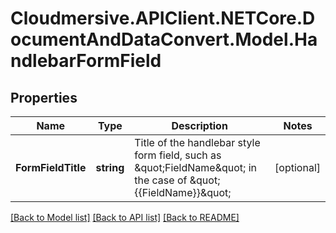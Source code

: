 # Cloudmersive.APIClient.NETCore.DocumentAndDataConvert.Model.HandlebarFormField
## Properties

Name | Type | Description | Notes
------------ | ------------- | ------------- | -------------
**FormFieldTitle** | **string** | Title of the handlebar style form field, such as \&quot;FieldName\&quot; in the case of \&quot;{{FieldName}}\&quot; | [optional] 

[[Back to Model list]](../README.md#documentation-for-models) [[Back to API list]](../README.md#documentation-for-api-endpoints) [[Back to README]](../README.md)

